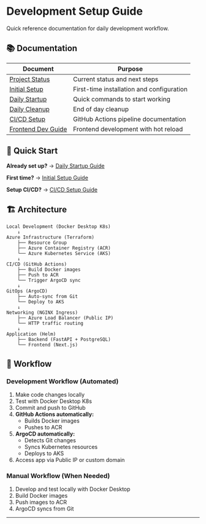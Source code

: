 # Development Setup Guide

Quick reference documentation for daily development workflow.

## 📚 Documentation

| Document                                      | Purpose                                   |
| --------------------------------------------- | ----------------------------------------- |
| [Project Status](./project-status.md)         | Current status and next steps             |
| [Initial Setup](./initial-setup.md)           | First-time installation and configuration |
| [Daily Startup](./daily-startup.md)           | Quick commands to start working           |
| [Daily Cleanup](./daily-cleanup.md)           | End of day cleanup                        |
| [CI/CD Setup](./ci-cd-setup.md)               | GitHub Actions pipeline documentation     |
| [Frontend Dev Guide](./frontend-dev-guide.md) | Frontend development with hot reload      |

## 🎯 Quick Start

**Already set up?** → [Daily Startup Guide](./daily-startup.md)

**First time?** → [Initial Setup Guide](./initial-setup.md)

**Setup CI/CD?** → [CI/CD Setup Guide](./ci-cd-setup.md)

## 🏗️ Architecture

```
Local Development (Docker Desktop K8s)
    ↓
Azure Infrastructure (Terraform)
    ├── Resource Group
    ├── Azure Container Registry (ACR)
    └── Azure Kubernetes Service (AKS)
    ↓
CI/CD (GitHub Actions)
    ├── Build Docker images
    ├── Push to ACR
    └── Trigger ArgoCD sync
    ↓
GitOps (ArgoCD)
    ├── Auto-sync from Git
    └── Deploy to AKS
    ↓
Networking (NGINX Ingress)
    ├── Azure Load Balancer (Public IP)
    └── HTTP traffic routing
    ↓
Application (Helm)
    ├── Backend (FastAPI + PostgreSQL)
    └── Frontend (Next.js)
```

## 🔄 Workflow

### Development Workflow (Automated)

1. Make code changes locally
2. Test with Docker Desktop K8s
3. Commit and push to GitHub
4. **GitHub Actions automatically:**
   - Builds Docker images
   - Pushes to ACR
5. **ArgoCD automatically:**
   - Detects Git changes
   - Syncs Kubernetes resources
   - Deploys to AKS
6. Access app via Public IP or custom domain

### Manual Workflow (When Needed)

1. Develop and test locally with Docker Desktop
2. Build Docker images
3. Push images to ACR
4. ArgoCD syncs from Git

---
